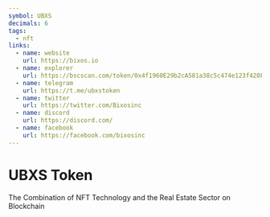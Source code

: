 ```yaml
---
symbol: UBXS
decimals: 6
tags:
  - nft
links:
  - name: website
    url: https://bixos.io
  - name: explorer
    url: https://bscscan.com/token/0x4f1960E29b2cA581a38c5c474e123f420F8092db
  - name: telegram
    url: https://t.me/ubxstoken
  - name: twitter
    url: https://twitter.com/Bixosinc
  - name: discord
    url: https://discord.com/
  - name: facebook
    url: https://facebook.com/bixosinc
---
```


# UBXS Token

The Combination of NFT Technology and the Real Estate Sector on Blockchain
